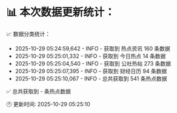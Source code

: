 📊 本次数据更新统计：
==========================

📈 数据分类统计：
- 2025-10-29 05:24:59,642 - INFO - 获取到 热点资讯 160 条数据
- 2025-10-29 05:25:01,332 - INFO - 获取到 今日热点 14 条数据
- 2025-10-29 05:25:04,540 - INFO - 获取到 公社热帖 273 条数据
- 2025-10-29 05:25:07,395 - INFO - 获取到 财经日历 94 条数据
- 2025-10-29 05:25:10,067 - INFO - 总共获取到 541 条热点数据

✅ 总共获取到 - 条热点数据

🕐 更新时间: 2025-10-29 05:25:10
